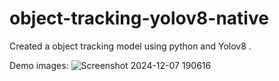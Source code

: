 ﻿# object-tracking-yolov8-native
Created a object tracking model using python and Yolov8 .

 Demo images:
![Screenshot 2024-12-07 190616](https://github.com/user-attachments/assets/dfc4ec16-55ed-4767-ab33-82cc283e5730)
